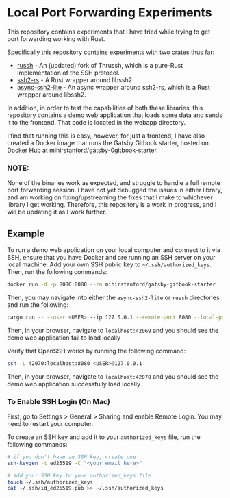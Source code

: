 # Local Port Forwarding Experiments

This repository contains experiments that I have tried while trying to get port forwarding working with Rust.

Specifically this repository contains experiments with two crates thus far:

- [russh](https://github.com/warp-tech/russh) - An (updated) fork of Thrussh, which is a pure-Rust implementation of the
  SSH protocol.
- [ssh2-rs](https://github.com/alexcrichton/ssh2-rs) - A Rust wrapper around libssh2.
- [async-ssh2-lite](https://github.com/bk-rs/ssh-rs) - An async wrapper around ssh2-rs, which is a Rust wrapper around
  libssh2.

In addition, in order to test the capabilities of both these libraries, this repository contains a demo web application
that loads some data and sends it to the frontend. That code is located in the webapp directory.

I find that running this is easy, however, for just a frontend, I have also created a Docker image that runs the Gatsby
Gitbook starter, hosted on Docker Hub
at [mihirstanford/gatsby-0gitbook-starter](https://hub.docker.com/r/mihirstanford/gatsby-gitbook-starter).

### NOTE:

None of the binaries work as expected, and struggle to handle a full remote port forwarding session. I have not yet
debugged the issues in either library, and am working on fixing/upstreaming the fixes that I make to whichever library I
get working. Therefore, this repository is a work in progress, and I will be updating it as I work further.

## Example

To run a demo web application on your local computer and connect to it via SSH, ensure that you have Docker and are
running an SSH server on your local machine. Add your own SSH public key to `~/.ssh/authorized_keys`. Then, run the
following commands:

```bash
docker run -d -p 8080:8080 --rm mihirstanford/gatsby-gitbook-starter
```

Then, you may navigate into either the `async-ssh2-lite` or `russh` directories and run the following:

```bash
cargo run -- --user <USER> --ip 127.0.0.1 --remote-port 8080 --local-port 42069
```

Then, in your browser, navigate to `localhost:42069` and you should see the demo web application fail to load locally

Verify that OpenSSH works by running the following command:

```bash
ssh -L 42070:localhost:8080 <USER>@127.0.0.1
```

Then, in your browser, navigate to `localhost:42070` and you should see the demo web application successfully load
locally

### To Enable SSH Login (On Mac)

First, go to Settings > General > Sharing and enable Remote Login. You may need to restart your computer.

To create an SSH key and add it to your `authorized_keys` file, run the following commands:

```bash
# if you don't have an SSH key, create one
ssh-keygen -t ed25519 -C "<your email here>"

# add your SSH key to your authorized_keys file
touch ~/.ssh/authorized_keys
cat ~/.ssh/id_ed25519.pub >> ~/.ssh/authorized_keys
```

